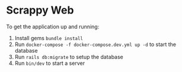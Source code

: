 # Scrappy Web

To get the application up and running:
1. Install gems `bundle install` 
2. Run `docker-compose -f docker-compose.dev.yml up -d` to start the database
3. Run `rails db:migrate` to setup the database
4. Run `bin/dev` to start a server
